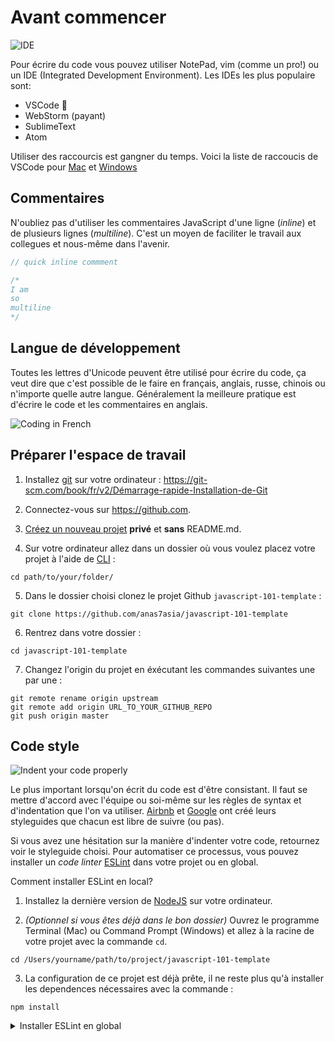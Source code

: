 # Avant commencer

![IDE](http://www.commitstrip.com/wp-content/uploads/2015/04/Strip-Ce-que-le-codeur-detest-dans-lIDE-650-final.jpg)

Pour écrire du code vous pouvez utiliser NotePad, vim (comme un pro!) ou un IDE (Integrated Development Environment).
Les IDEs les plus populaire sont:

+ VSCode 💖
+ WebStorm (payant)
+ SublimeText
+ Atom

Utiliser des raccourcis est gangner du temps. Voici la liste de raccoucis de VSCode pour [Mac](https://code.visualstudio.com/shortcuts/keyboard-shortcuts-macos.pdf) et [Windows](https://code.visualstudio.com/shortcuts/keyboard-shortcuts-windows.pdf)


## Commentaires

N'oubliez pas d'utiliser les commentaires JavaScript d'une ligne (*inline*) et de plusieurs lignes (*multiline*). C'est un moyen de faciliter le travail aux collegues et nous-même dans l'avenir.

```js
// quick inline commment

/*
I am 
so
multiline
*/

```

## Langue de développement

Toutes les lettres d'Unicode peuvent être utilisé pour écrire du code, ça veut dire que c'est possible de le faire en français, anglais, russe, chinois ou n'importe quelle autre langue.
Généralement la meilleure pratique est d'écrire le code et les commentaires en anglais.

![Coding in French](http://www.commitstrip.com/wp-content/uploads/2015/08/Strip-à-la-française-650-final.jpg)


## Préparer l'espace de travail

1. Installez [git](https://git-scm.com/book/fr/v2) sur votre ordinateur : <https://git-scm.com/book/fr/v2/Démarrage-rapide-Installation-de-Git>

2. Connectez-vous sur <https://github.com>.

3. [Créez un nouveau projet](https://help.github.com/articles/create-a-repo/) **privé** et **sans** README.md.

4. Sur votre ordinateur allez dans un dossier où vous voulez placez votre projet à l'aide de [CLI](https://www.w3schools.com/whatis/whatis_cli.asp) :
```
cd path/to/your/folder/
```

5. Dans le dossier choisi clonez le projet Github `javascript-101-template` :
```
git clone https://github.com/anas7asia/javascript-101-template
```

6. Rentrez dans votre dossier :
```
cd javascript-101-template
```

7. Changez l'origin du projet en éxécutant les commandes suivantes une par une :
```
git remote rename origin upstream
git remote add origin URL_TO_YOUR_GITHUB_REPO
git push origin master
```


## Code style

![Indent your code properly](http://www.commitstrip.com/wp-content/uploads/2013/02/Strips-Indentation-600-final.jpg)

Le plus important lorsqu'on écrit du code est d'être consistant. Il faut se mettre d'accord avec l'équipe ou soi-même sur les règles de syntax et d'indentation que l'on va utiliser.
[Airbnb](https://github.com/airbnb/javascript) et [Google](https://google.github.io/styleguide/jsguide.html) ont créé leurs styleguides que chacun est libre de suivre (ou pas). 

Si vous avez une hésitation sur la manière d'indenter votre code, retournez voir le styleguide choisi.
Pour automatiser ce processus, vous pouvez installer un *code linter* [ESLint](https://eslint.org/) dans votre projet ou en global.

Comment installer ESLint en local?

1. Installez la dernière version de [NodeJS](https://nodejs.org/en/download/) sur votre ordinateur.

2. *(Optionnel si vous êtes déjà dans le bon dossier)* Ouvrez le programme Terminal (Mac) ou Command Prompt (Windows) et allez à la racine de votre projet avec la commande `cd`.
```
cd /Users/yourname/path/to/project/javascript-101-template
```

3. La configuration de ce projet est déjà prête, il ne reste plus qu'à installer les dependences nécessaires avec la commande :
```
npm install
```

<details>
<summary>
Installer ESLint en global
</summary>

Comment [installer ESLint en global](https://medium.com/@davidchristophersally/how-to-set-up-eslint-in-vscode-globally-253f25fbaff9) (pour utiliser les mêmes reglès sur tous vos projets) et l'utiliser avec VSCode?

1. Installez la dernière version de [NodeJS](https://nodejs.org/en/download/) sur votre ordinateur.

2. Installez les modules eslint et les règles Airbnb
```
npm install --global eslint eslint-config-airbnb-base eslint-plugin-import
```

3. Créez le ficher de config ESLint
```
touch .eslintrc
```

4. Ouvrez ce fichier 
<!-- 4.1 Avec vim
```
vi .eslintrc
```
4.2 Ou avec VSCode
Dans VSCode ouvrez [*Command Palette*](https://code.visualstudio.com/docs/getstarted/userinterface#_command-palette) en appuyant Ctrl+Shift+P (Windows) ou (Cmnd+Shift+P) et choisissez "Shell Command: Install 'code' command in PATH command".

Ensuite retournez sur le terminal et exécutez: 
```
code .eslintrc
``` -->

5. Ajoutez ce code dans le ficher et sauvegardez
```json
{
 "extends": "airbnb",
 "env": {
 "node": true,
 "es6": true,
 "jquery": true,
 "browser": true
 },
 "rules": { }
}
```

6. Installez l'extension ESLint dans la partie des [extensions sur VSCode](https://code.visualstudio.com/docs/editor/extension-gallery)
</details>